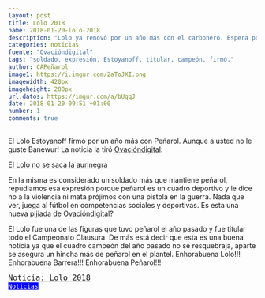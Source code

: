 ```yaml
---
layout: post
title: Lolo 2018
name: 2018-01-20-lolo-2018
description: "Lolo ya renovó por un año más con el carbonero. Espera poder levantar la Copa una vez más en el 2018."
categories: noticias
fuente: "Ovacióndigital"
tags: "soldado, expresión, Estoyanoff, titular, campeón, firmó."
author: CAPeñarol
image1: https://i.imgur.com/2aToJXI.png
imagewidth: 420px
imageheight: 280px
url.datos: https://imgur.com/a/bUgqJ
date: 2018-01-20 09:51 +01:00
number: 1
comments: true
---
```


El Lolo Estoyanoff firmó por un año más con Peńarol. Aunque a usted no le guste Banewur! La noticia la tiró [Ovacióndigital](https://ovaciondigital.com.uy):

<a href="https://www.ovaciondigital.com.uy/futbol/lolo-saca-aurinegra.html"><span class="fa fa-link" style="color:red;"></span> El Lolo no se saca la aurinegra</a>

En la misma es considerado un soldado más que mantiene peñarol, repudiamos esa expresión porque peñarol es un cuadro deportivo y le dice no a la violencia ni mata prójimos con una pistola en la guerra. Nada que ver, juega al fútbol en competencias sociales y deportivas. Es esta una nueva pijiada de [Ovacióndigital](https://www.ovaciondigital.com.uy)?

El Lolo fue una de las figuras que tuvo peñarol el año pasado y fue titular todo el Campeonato Clausura. De más está decir que esta es una buena noticia ya que el cuadro campeón del año pasado no se resquebraja, aparte se asegura un hincha más de peñarol en el plantel. Enhorabuena Lolo!!! Enhorabuena Barrera!!! Enhorabuena Peñarol!!!

<!--<img src="https://i.imgur.com/2aToJXI.png" width="860px">-->
<span style="font-family:monospace;font-size:1.1em;background:negro;color:white;" class="rounded"><a href="{{ site.url}}/lanoticia-lolo-2018">Noticia: Lolo 2018</a></span>
<a href="{{ site.url }}/noticias"><span style="font-size:0.9em;color:white;background:blue;font-family:monospace;" class="rounded"><br><i class="fa fa-globe"></i>Noticias</span></a>
